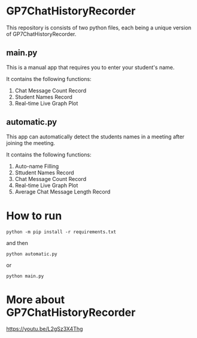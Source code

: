 # GP7ChatHistoryRecorder
This repository is consists of two python files, each being a unique version of GP7ChatHistoryRecorder.

## main.py
This is a manual app that requires you to enter your student's name.

It contains the following functions:
1. Chat Message Count Record
2. Student Names Record
3. Real-time Live Graph Plot

## automatic.py
This app can automatically detect the students names in a meeting after joining the meeting.

It contains the following functions:
1. Auto-name Filling
2. Sttudent Names Record
3. Chat Message Count Record
4. Real-time Live Graph Plot
5. Average Chat Message Length Record

# How to run

```
python -m pip install -r requirements.txt
```

and then

```
python automatic.py
```
or
```
python main.py
```

# More about GP7ChatHistoryRecorder

https://youtu.be/L2gSz3X4Thg
